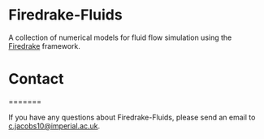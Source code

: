Firedrake-Fluids
================

A collection of numerical models for fluid flow simulation using the [Firedrake](http://www.firedrakeproject.org) framework.


# Contact
=======

If you have any questions about Firedrake-Fluids, please send an email to <c.jacobs10@imperial.ac.uk>.
